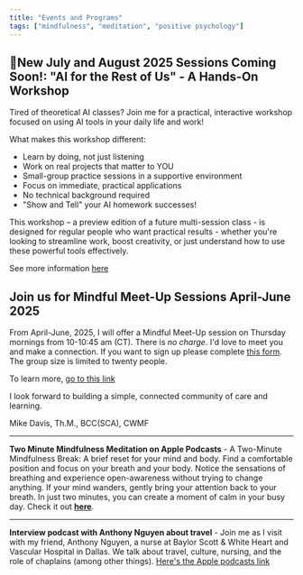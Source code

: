 ```yaml
---
title: "Events and Programs"
tags: ["mindfulness", "meditation", "positive psychology"]
---
```


## 🚀New July and August 2025 Sessions Coming Soon!: "AI for the Rest of Us" - A Hands-On Workshop

Tired of theoretical AI classes? Join me for a practical, interactive workshop focused on using AI tools in your daily life and work!

What makes this workshop different:
- Learn by doing, not just listening
- Work on real projects that matter to YOU
- Small-group practice sessions in a supportive environment
- Focus on immediate, practical applications
- No technical background required
- "Show and Tell" your AI homework successes!

This workshop – a preview edition of a future multi-session class - is designed for regular people who want practical results - whether you're looking to streamline work, boost creativity, or just understand how to use these powerful tools effectively.

See more information [here](https://worldwidestew.com/events/2025-03-20-ai-for-the-rest-of-us-a-hands-on-workshop/S)

## Join us for Mindful Meet-Up Sessions April-June 2025

From April-June, 2025, I will offer a Mindful Meet-Up session on Thursday mornings from 10-10:45 am (CT). There is *no charge*. I'd love to meet you and make a connection. If you want to sign up please complete [this form](https://docs.google.com/forms/d/e/1FAIpQLSeof3vuYw4yRPNNPv4yTXFRKMTmOWHcJ3cN1cLRjjFPViuYRg/viewform?usp=sharing). The group size is limited to twenty people. 

To learn more, [go to this link](https://drive.google.com/file/d/1Q9ouEu-_s22pAD5P1AAyDu1rWlzFH99a/view?usp=drive_link)

I look forward to building a simple, connected community of care and learning. 

Mike Davis, Th.M., BCC(SCA), CWMF

---

**Two Minute Mindfulness Meditation on Apple Podcasts** - A Two-Minute Mindfulness Break: A brief reset for your mind and body. Find a comfortable position and focus on your breath and your body. Notice the sensations of breathing and experience open-awareness without trying to change anything. If your mind wanders, gently bring your attention back to your breath. In just two minutes, you can create a moment of calm in your busy day. Check it out **[here](https://podcasts.apple.com/us/podcast/two-minute-mindfulness-meditation/id1765332412?i=1000673695128)**. 

---

**Interview podcast with Anthony Nguyen about travel** - Join me as I visit with my friend, Anthony Nguyen, a nurse at Baylor Scott & White Heart and Vascular Hospital in Dallas. We talk about travel, culture, nursing, and the role of chaplains (among other things). [Here's the Apple podcasts link](https://podcasts.apple.com/us/podcast/travel-health-and-generations-with-anthony-nguyen/id1765332412?i=1000666908796)



